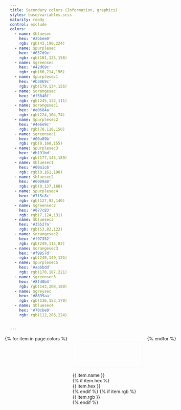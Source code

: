 ```yaml
---
title: Secondary colors (Information, graphics)
styles: base/variables.scss
maturity: ready
control: exclude
colors:
  - name: $bluesec
    hex: '#2bbee0'
    rgb: rgb(43,190,224)
  - name: $purplesec
    hex: '#657d9e'
    rgb: rgb(101,125,158)
  - name: $greensec
    hex: '#42d69c'
    rgb: rgb(66,214,156)
  - name: $purplesec1
    hex: '#b3869c'
    rgb: rgb(179,134,156)
  - name: $orangesec
    hex: '#f5846f'
    rgb: rgb(245,132,111)
  - name: $orangesec1
    hex: '#e0684a'
    rgb: rgb(224,104,74)
  - name: $purplesec2
    hex: '#4e6e9c'
    rgb: rgb(78,110,156)
  - name: $greensec1
    hex: '#00a89b'
    rgb: rgb(0,168,155)
  - name: $purplesec3
    hex: '#b191bd'
    rgb: rgb(177,145,189)
  - name: $bluesec1
    hex: '#00a1c6'
    rgb: rgb(0,161,198)
  - name: $bluesec2
    hex: '#0089a8'
    rgb: rgb(0,137,168)
  - name: $purplesec4
    hex: '#7f5c8c'
    rgb: rgb(127,92,140)
  - name: $greensec2
    hex: '#077c83'
    rgb: rgb(7,124,131)
  - name: $bluesec3
    hex: '#35527a'
    rgb: rgb(53,82,122)
  - name: $orangesec2
    hex: '#f97352'
    rgb: rgb(249,115,82)
  - name: $orangesec3
    hex: '#f9957d'
    rgb: rgb(249,149,125)
  - name: $purplesec5
    hex: '#aabbdd'
    rgb: rgb(170,187,221)
  - name: $greensec3
    hex: '#8fd0b4'
    rgb: rgb(143,208,180)
  - name: $greysec
    hex: '#8899aa'
    rgb: rgb(136,153,170)
  - name: $bluesec4
    hex: '#70cbe0'
    rgb: rgb(112,203,224)


---
```

<style>
.set {
  display: flex;
  flex-wrap: wrap;
  margin: 0 -1rem;
  margin-top: 0;
  padding: 0;
  list-style: none;
}
li {
  flex: 1 0 20%;
  margin: 1rem;
}
.color {
  width: 100%;
  min-width: 160px;
  height: 80px;
  color: white;
  border: 1px solid whitesmoke;
  margin-bottom: 1rem;
}
p {
  margin: 0;
}
</style>
<ul class="set">
{% for item in page.colors %}
  <li>
    <div class="color" style="background:{{ item.hex }}"></div>
    <p>{{ item.name }}</p>
    {% if item.hex %}<p>{{ item.hex }}</p>{% endif %}
    {% if item.rgb %}<p>{{ item.rgb }}</p>{% endif %}
  </li>
{% endfor %}
</ul>

